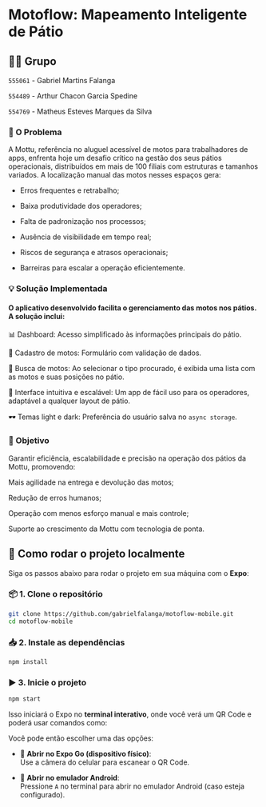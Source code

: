 # Motoflow: Mapeamento Inteligente de Pátio

## 👨‍💻 Grupo

`555061` - Gabriel Martins Falanga

`554489` - Arthur Chacon Garcia Spedine

`554769` - Matheus Esteves Marques da Silva

### 🚧 O Problema
A Mottu, referência no aluguel acessível de motos para trabalhadores de apps, enfrenta hoje um desafio crítico na gestão dos seus pátios operacionais, distribuídos em mais de 100 filiais com estruturas e tamanhos variados. A localização manual das motos nesses espaços gera:

- Erros frequentes e retrabalho;

- Baixa produtividade dos operadores;

- Falta de padronização nos processos;

- Ausência de visibilidade em tempo real;

- Riscos de segurança e atrasos operacionais;

- Barreiras para escalar a operação eficientemente.

### 💡 Solução Implementada
#### O aplicativo desenvolvido facilita o gerenciamento das motos nos pátios. A solução inclui:

📊 Dashboard: Acesso simplificado às informações principais do pátio.

🛵 Cadastro de motos: Formulário com validação de dados.

🔎 Busca de motos: Ao selecionar o tipo procurado, é exibida uma lista com as motos e suas posições no pátio.

🧠 Interface intuitiva e escalável: Um app de fácil uso para os operadores, adaptável a qualquer layout de pátio.

🕶 Temas light e dark: Preferência do usuário salva no `async storage`.

### 🎯 Objetivo
Garantir eficiência, escalabilidade e precisão na operação dos pátios da Mottu, promovendo:

Mais agilidade na entrega e devolução das motos;

Redução de erros humanos;

Operação com menos esforço manual e mais controle;

Suporte ao crescimento da Mottu com tecnologia de ponta.


## 🚀 Como rodar o projeto localmente

Siga os passos abaixo para rodar o projeto em sua máquina com o **Expo**:

### 📦 1. Clone o repositório

```bash
git clone https://github.com/gabrielfalanga/motoflow-mobile.git
cd motoflow-mobile
```

### 📥 2. Instale as dependências

```bash
npm install
```

### ▶️ 3. Inicie o projeto

```bash
npm start
```

Isso iniciará o Expo no **terminal interativo**, onde você verá um QR Code e poderá usar comandos como:

Você pode então escolher uma das opções:

- 📱 **Abrir no Expo Go (dispositivo físico)**:  
  Use a câmera do celular para escanear o QR Code.

- 🤖 **Abrir no emulador Android**:  
  Pressione `A` no terminal para abrir no emulador Android (caso esteja configurado).
